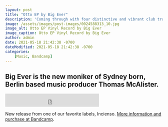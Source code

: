 ```yaml
---
layout: post
title: "Otto EP by Big Ever"
description: 'Coming through with four distinctive and vibrant club tracks primed for all hours of the night or early morning, Big Ever lets loose on 2021 with a bold and unique take on percussion, bass, and ambiance working in unison to extraordinary effect.'
image: /assets/images/post-images/0024588313_10.jpg
image_alt: Otto EP Vinyl Record by Big Ever
image_caption: Otto EP Vinyl Record by Big Ever
author: admin
date: 2021-05-18 21:42:38 -0700
dateModified: 2021-05-18 21:42:38 -0700
categories: 
    [Music, Bandcamp]
---
```


## Big Ever is the new moniker of Sydney born, Berlin based music producer Thomas McAlister.

<iframe loading="lazy" title="Listen to {{page.title}}" style="border: 0; max-width: 100%; height: 42px; margin-left:0" src="https://bandcamp.com/EmbeddedPlayer/album=873727719/size=small/bgcol=ffffff/linkcol=333333/artwork=none/track=817233539/transparent=true/" seamless><a href="https://bigever.bandcamp.com/album/otto-ep">Otto EP by Big Ever</a></iframe>

New release from one of our favorite labels, Incienso. [More information and purchase at Bandcamp](https://bigever.bandcamp.com/album/otto-ep).
